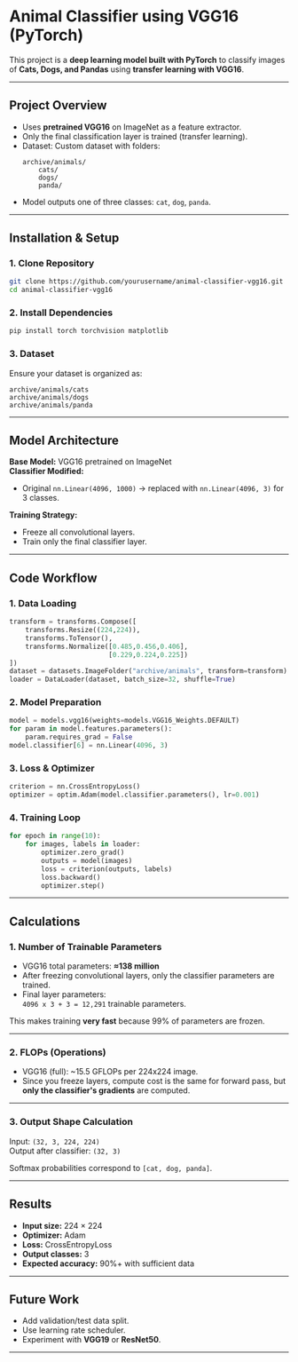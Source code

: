# Animal Classifier using VGG16 (PyTorch)

This project is a **deep learning model built with PyTorch** to classify images of **Cats, Dogs, and Pandas** using **transfer learning with VGG16**.

---

## Project Overview
- Uses **pretrained VGG16** on ImageNet as a feature extractor.
- Only the final classification layer is trained (transfer learning).
- Dataset: Custom dataset with folders:
  ```
  archive/animals/
      cats/
      dogs/
      panda/
  ```
- Model outputs one of three classes: `cat`, `dog`, `panda`.

---

## Installation & Setup

### 1. Clone Repository
```bash
git clone https://github.com/yourusername/animal-classifier-vgg16.git
cd animal-classifier-vgg16
```

### 2. Install Dependencies
```bash
pip install torch torchvision matplotlib
```

### 3. Dataset
Ensure your dataset is organized as:
```
archive/animals/cats
archive/animals/dogs
archive/animals/panda
```

---

## Model Architecture

**Base Model:** VGG16 pretrained on ImageNet  
**Classifier Modified:**
- Original `nn.Linear(4096, 1000)` → replaced with `nn.Linear(4096, 3)` for 3 classes.

**Training Strategy:**
- Freeze all convolutional layers.
- Train only the final classifier layer.

---

## Code Workflow

### **1. Data Loading**
```python
transform = transforms.Compose([
    transforms.Resize((224,224)),
    transforms.ToTensor(),
    transforms.Normalize([0.485,0.456,0.406],
                         [0.229,0.224,0.225])
])
dataset = datasets.ImageFolder("archive/animals", transform=transform)
loader = DataLoader(dataset, batch_size=32, shuffle=True)
```

### **2. Model Preparation**
```python
model = models.vgg16(weights=models.VGG16_Weights.DEFAULT)
for param in model.features.parameters():
    param.requires_grad = False
model.classifier[6] = nn.Linear(4096, 3)
```

### **3. Loss & Optimizer**
```python
criterion = nn.CrossEntropyLoss()
optimizer = optim.Adam(model.classifier.parameters(), lr=0.001)
```

### **4. Training Loop**
```python
for epoch in range(10):
    for images, labels in loader:
        optimizer.zero_grad()
        outputs = model(images)
        loss = criterion(outputs, labels)
        loss.backward()
        optimizer.step()
```

---

## Calculations

### **1. Number of Trainable Parameters**

- VGG16 total parameters: **≈138 million**
- After freezing convolutional layers, only the classifier parameters are trained.
- Final layer parameters:  
  `4096 x 3 + 3 = 12,291` trainable parameters.

This makes training **very fast** because 99% of parameters are frozen.

---

### **2. FLOPs (Operations)**
- VGG16 (full): ~15.5 GFLOPs per 224x224 image.
- Since you freeze layers, compute cost is the same for forward pass, but **only the classifier's gradients** are computed.

---

### **3. Output Shape Calculation**

Input: `(32, 3, 224, 224)`  
Output after classifier: `(32, 3)`  

Softmax probabilities correspond to `[cat, dog, panda]`.

---

## Results

- **Input size:** 224 × 224
- **Optimizer:** Adam
- **Loss:** CrossEntropyLoss
- **Output classes:** 3
- **Expected accuracy:** 90%+ with sufficient data

---

## Future Work
- Add validation/test data split.
- Use learning rate scheduler.
- Experiment with **VGG19** or **ResNet50**.

---
